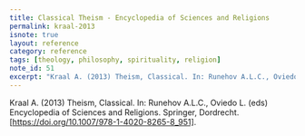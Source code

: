 ```yaml
---
title: Classical Theism - Encyclopedia of Sciences and Religions
permalink: kraal-2013
isnote: true
layout: reference
category: reference
tags: [theology, philosophy, spirituality, religion]
note_id: 51
excerpt: "Kraal A. (2013) Theism, Classical. In: Runehov A.L.C., Oviedo L. (eds) Encyclopedia of Sciences and Religions. Springer, Dordrecht. [https://doi.org/10.1007/978-1-4020-8265-8_951]."
---
```


Kraal A. (2013) Theism, Classical. In: Runehov A.L.C., Oviedo L. (eds) Encyclopedia of Sciences and Religions. Springer, Dordrecht. [https://doi.org/10.1007/978-1-4020-8265-8_951].